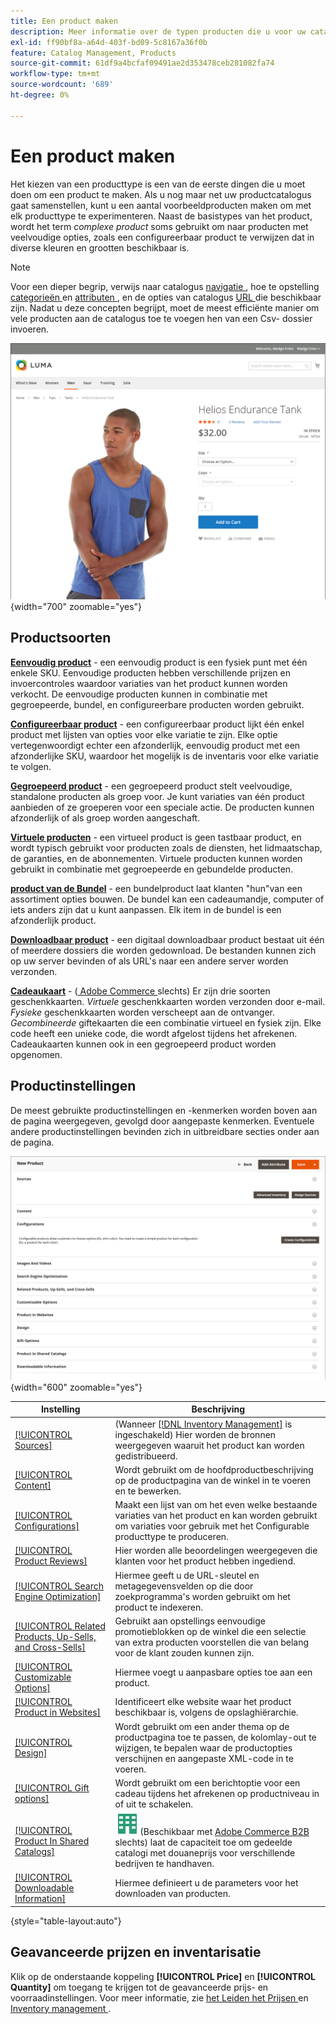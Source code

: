 ```yaml
---
title: Een product maken
description: Meer informatie over de typen producten die u voor uw catalogus kunt maken.
exl-id: ff90bf8a-a64d-403f-bd09-5c8167a36f0b
feature: Catalog Management, Products
source-git-commit: 61df9a4bcfaf09491ae2d353478ceb281082fa74
workflow-type: tm+mt
source-wordcount: '689'
ht-degree: 0%

---
```


# Een product maken

Het kiezen van een producttype is een van de eerste dingen die u moet doen om een product te maken. Als u nog maar net uw productcatalogus gaat samenstellen, kunt u een aantal voorbeeldproducten maken om met elk producttype te experimenteren. Naast de basistypes van het product, wordt het term _complexe product_ soms gebruikt om naar producten met veelvoudige opties, zoals een configureerbaar product te verwijzen dat in diverse kleuren en grootten beschikbaar is.

>[!NOTE]
>
>Voor een dieper begrip, verwijs naar catalogus [ navigatie ](navigation.md), hoe te opstelling [ categorieën ](categories.md) en [ attributen ](product-attributes.md), en de opties van catalogus [ URL ](catalog-urls.md) die beschikbaar zijn. Nadat u deze concepten begrijpt, moet de meest efficiënte manier om vele producten aan de catalogus toe te voegen [ ](../systems/data-import.md) hen van een Csv- dossier invoeren.

![ pagina van het Product op de storefront ](./assets/storefront-product-page.png){width="700" zoomable="yes"}

## Productsoorten

**[Eenvoudig product](product-create-simple.md)** - een eenvoudig product is een fysiek punt met één enkele SKU. Eenvoudige producten hebben verschillende prijzen en invoercontroles waardoor variaties van het product kunnen worden verkocht. De eenvoudige producten kunnen in combinatie met gegroepeerde, bundel, en configureerbare producten worden gebruikt.

**[Configureerbaar product](product-create-configurable.md)** - een configureerbaar product lijkt één enkel product met lijsten van opties voor elke variatie te zijn. Elke optie vertegenwoordigt echter een afzonderlijk, eenvoudig product met een afzonderlijke SKU, waardoor het mogelijk is de inventaris voor elke variatie te volgen.

**[Gegroepeerd product](product-create-grouped.md)** - een gegroepeerd product stelt veelvoudige, standalone producten als groep voor. Je kunt variaties van één product aanbieden of ze groeperen voor een speciale actie. De producten kunnen afzonderlijk of als groep worden aangeschaft.

**[Virtuele producten](product-create-virtual.md)** - een virtueel product is geen tastbaar product, en wordt typisch gebruikt voor producten zoals de diensten, het lidmaatschap, de garanties, en de abonnementen. Virtuele producten kunnen worden gebruikt in combinatie met gegroepeerde en gebundelde producten.

**[product van de Bundel](product-create-bundle.md)** - een bundelproduct laat klanten &quot;hun&quot;van een assortiment opties bouwen. De bundel kan een cadeaumandje, computer of iets anders zijn dat u kunt aanpassen. Elk item in de bundel is een afzonderlijk product.

**[Downloadbaar product](product-create-downloadable.md)** - een digitaal downloadbaar product bestaat uit één of meerdere dossiers die worden gedownload. De bestanden kunnen zich op uw server bevinden of als URL&#39;s naar een andere server worden verzonden.

**[Cadeaukaart](product-gift-card-create.md)** - ([ Adobe Commerce ](../landing/home.md#product-editions) slechts) Er zijn drie soorten geschenkkaarten. _Virtuele_ geschenkkaarten worden verzonden door e-mail. _Fysieke_ geschenkkaarten worden verscheept aan de ontvanger. _Gecombineerde_ giftekaarten die een combinatie virtueel en fysiek zijn. Elke code heeft een unieke code, die wordt afgelost tijdens het afrekenen. Cadeaukaarten kunnen ook in een gegroepeerd product worden opgenomen.

## Productinstellingen

De meest gebruikte productinstellingen en -kenmerken worden boven aan de pagina weergegeven, gevolgd door aangepaste kenmerken. Eventuele andere productinstellingen bevinden zich in uitbreidbare secties onder aan de pagina.

![ Montages van het Product ](./assets/product-settings.png){width="600" zoomable="yes"}

| Instelling | Beschrijving |
|--- |--- |
| [[!UICONTROL Sources]](../inventory-management/sources-assign-per-product.md) | (Wanneer [[!DNL Inventory Management]](../inventory-management/introduction.md) is ingeschakeld) Hier worden de bronnen weergegeven waaruit het product kan worden gedistribueerd. |
| [[!UICONTROL Content]](product-content.md) | Wordt gebruikt om de hoofdproductbeschrijving op de productpagina van de winkel in te voeren en te bewerken. |
| [[!UICONTROL Configurations]](product-configurations.md) | Maakt een lijst van om het even welke bestaande variaties van het product en kan worden gebruikt om variaties voor gebruik met het Configurable producttype te produceren. |
| [[!UICONTROL Product Reviews]](settings-advanced-product-reviews.md) | Hier worden alle beoordelingen weergegeven die klanten voor het product hebben ingediend. |
| [[!UICONTROL Search Engine Optimization]](product-search-engine-optimization.md) | Hiermee geeft u de URL-sleutel en metagegevensvelden op die door zoekprogramma&#39;s worden gebruikt om het product te indexeren. |
| [[!UICONTROL Related Products, Up-Sells, and Cross-Sells]](related-products-up-sells-cross-sells.md) | Gebruikt aan opstellings eenvoudige promotieblokken op de winkel die een selectie van extra producten voorstellen die van belang voor de klant zouden kunnen zijn. |
| [[!UICONTROL Customizable Options]](settings-advanced-custom-options.md) | Hiermee voegt u aanpasbare opties toe aan een product. |
| [[!UICONTROL Product in Websites]](settings-basic-websites.md) | Identificeert elke website waar het product beschikbaar is, volgens de opslaghiërarchie. |
| [[!UICONTROL Design]](settings-advanced-design.md) | Wordt gebruikt om een ander thema op de productpagina toe te passen, de kolomlay-out te wijzigen, te bepalen waar de productopties verschijnen en aangepaste XML-code in te voeren. |
| [[!UICONTROL Gift options]](product-gift-options.md) | Wordt gebruikt om een berichtoptie voor een cadeau tijdens het afrekenen op productniveau in of uit te schakelen. |
| [[!UICONTROL Product In Shared Catalogs]](../b2b/catalog-shared.md) | ![ Adobe Commerce B2B ](../assets/b2b.svg) (Beschikbaar met [ Adobe Commerce B2B ](../b2b/introduction.md) slechts) laat de capaciteit toe om gedeelde catalogi met douaneprijs voor verschillende bedrijven te handhaven. |
| [[!UICONTROL Downloadable Information]](product-create-downloadable.md#step-5-complete-the-downloadable-information) | Hiermee definieert u de parameters voor het downloaden van producten. |

{style="table-layout:auto"}

## Geavanceerde prijzen en inventarisatie

Klik op de onderstaande koppeling **[!UICONTROL Price]** en **[!UICONTROL Quantity]** om toegang te krijgen tot de geavanceerde prijs- en voorraadinstellingen. Voor meer informatie, zie [ het Leiden het Prijsen ](pricing-advanced.md) en [ Inventory management ](../inventory-management/introduction.md).
